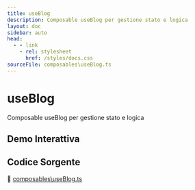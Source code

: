```yaml
---
title: useBlog
description: Composable useBlog per gestione stato e logica
layout: doc
sidebar: auto
head:
  - - link
    - rel: stylesheet
      href: /styles/docs.css
sourceFile: composables\useBlog.ts
---
```


# useBlog

Composable useBlog per gestione stato e logica

## Demo Interattiva

<ClientOnly>
<ExampleContainer component="useBlog" />
</ClientOnly>

## Codice Sorgente

📁 [composables\useBlog.ts](https://github.com/alicemandelli/portfolio/blob/main/src/composables\useBlog.ts)

